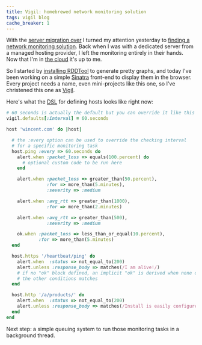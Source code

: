 ```yaml
---
title: Vigil: homebrewed network monitoring solution
tags: vigil blog
cache_breaker: 1
---
```


With the [server migration over](/blog/server-migration-now-complete) I turned my attention yesterday to [finding a network monitoring solution](/twitter/282). Back when I was with a dedicated server from a managed hosting provider, I left the monitoring entirely in their hands. Now that I'm in [the cloud](/wiki/the_cloud) it's up to me.

So I started by [installing RDDTool](/twitter/284) to generate pretty graphs, and today I've been working on a simple [Sinatra](/wiki/Sinatra) front-end to display them in the browser. Every project needs a name, even mini-projects like this one, so I've christened this one as [Vigil](/wiki/Vigil).

Here's what the [DSL](/wiki/DSL) for defining hosts looks like right now:

```ruby
# 60 seconds is actually the default but you can override it like this
vigil.defaults[:interval] = 60.seconds

host 'wincent.com' do |host|

  # the :every option can be used to override the checking interval
  # for a specific monitoring task
  host.ping :every => 60.seconds do
    alert.when :packet_loss => equals(100.percent) do
      # optional custom code to be run here
    end

    alert.when :packet_loss => greater_than(50.percent),
               :for => more_than(5.minutes),
               :severity => :medium

    alert.when :avg_rtt => greater_than(1000),
               :for => more_than(2.minutes)

    alert.when :avg_rtt => greater_than(500),
               :severity => :medium

    ok.when :packet_loss => less_than_or_equal(10.percent),
            :for => more_than(5.minutes)
  end

  host.https '/heartbeat/ping' do
    alert.when  :status => not_equal_to(200)
    alert.unless :response_body => matches(/I am alive!/)
    # if no "ok" block defined, an implicit "ok" is derived when none of
    # the other conditions matches
  end

  host.http '/a/products/' do
    alert.when  :status => not_equal_to(200)
    alert.unless :response_body => matches(/Install is easily configured/)
  end
end
```

Next step: a simple queuing system to run those monitoring tasks in a background thread.
